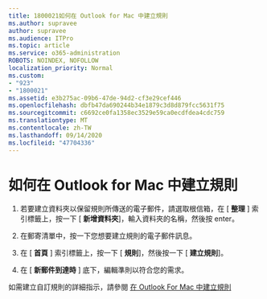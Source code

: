 ```yaml
---
title: 1800021如何在 Outlook for Mac 中建立規則
ms.author: supravee
author: supravee
ms.audience: ITPro
ms.topic: article
ms.service: o365-administration
ROBOTS: NOINDEX, NOFOLLOW
localization_priority: Normal
ms.custom:
- "923"
- "1800021"
ms.assetid: e3b275ac-09b6-47de-94d2-cf3e29cef446
ms.openlocfilehash: dbfb47da690244b34e1879c3d8d879fcc5631f75
ms.sourcegitcommit: c6692ce0fa1358ec3529e59ca0ecdfdea4cdc759
ms.translationtype: MT
ms.contentlocale: zh-TW
ms.lasthandoff: 09/14/2020
ms.locfileid: "47704336"
---
```

# <a name="how-to-create-a-rule-in-outlook-for-mac"></a>如何在 Outlook for Mac 中建立規則

1. 若要建立資料夾以保留規則所傳送的電子郵件，請選取根信箱，在 [ **整理** ] 索引標籤上，按一下 [ **新增資料夾**]，輸入資料夾的名稱，然後按 enter。

2. 在郵寄清單中，按一下您想要建立規則的電子郵件訊息。

3. 在 [ **首頁** ] 索引標籤上，按一下 [ **規則**]，然後按一下 [ **建立規則**]。

4. 在 [ **新郵件到達時** ] 底下，編輯準則以符合您的需求。 

如需建立自訂規則的詳細指示，請參閱 [在 Outlook For Mac 中建立規則](https://aka.ms/AA1uy0v)
  